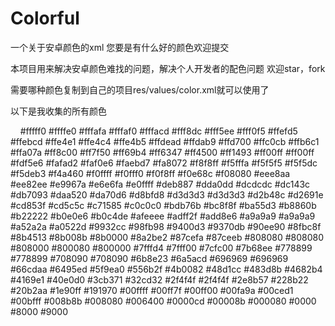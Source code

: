 # Colorful
一个关于安卓颜色的xml
您要是有什么好的颜色欢迎提交

本项目用来解决安卓颜色难找的问题，解决个人开发者的配色问题
欢迎star，fork

需要哪种颜色复制到自己的项目res/values/color.xml就可以使用了

以下是我收集的所有颜色

    <!--白色 -->
    <color name="ivory">#fffff0</color>
    <!--象牙色 -->
    <color name="lightyellow">#ffffe0</color>
    <!--黄色 -->
    <color name="snow">#fffafa</color>
    <!--雪白色 -->
    <color name="floralwhite">#fffaf0</color>
    <!--花白色 -->
    <color name="lemonchiffon">#fffacd</color>
    <!--柠檬绸色 -->
    <color name="cornsilk">#fff8dc</color>
    <!--米绸色 -->
    <color name="seaShell">#fff5ee</color>
    <!--海贝色 -->
    <color name="lavenderblush">#fff0f5</color>
    <!--淡紫红 -->
    <color name="papayawhip">#ffefd5</color>
    <!--番木色 -->
    <color name="blanchedalmond">#ffebcd</color>
    <!--白杏色 -->
    <color name="mistyrose">#ffe4e1</color>
    <!--浅玫瑰色 -->
    <color name="bisque">#ffe4c4</color>
    <!--桔黄色 -->
    <color name="moccasin">#ffe4b5</color>
    <!--鹿皮色 -->
    <color name="navajowhite">#ffdead</color>
    <!--纳瓦白 -->
    <color name="peachpuff">#ffdab9</color>
    <!--桃色 -->
    <color name="gold">#ffd700</color>
    <!--金色 -->
    <color name="pink">#ffc0cb</color>
    <!--粉红色 -->
    <color name="lightpink">#ffb6c1</color>
    <!--亮粉红色 -->
    <color name="lightsalmon">#ffa07a</color>
    <!--亮肉色 -->
    <color name="darkorange">#ff8c00</color>
    <!--暗桔黄色 -->
    <color name="coral">#ff7f50</color>
    <!--珊瑚色 -->
    <color name="hotpink">#ff69b4</color>
    <!--热粉红色 -->
    <color name="tomato">#ff6347</color>
    <!--西红柿色 -->
    <color name="orangered">#ff4500</color>
    <!--红橙色 -->
    <color name="deeppink">#ff1493</color>
    <!--深粉红色 -->
    <color name="fuchsia">#ff00ff</color>
    <!--紫红色 -->
    <color name="magenta">#ff00ff</color>
    <!--红紫色 -->
    <color name="oldlace">#fdf5e6</color>
    <!--老花色 -->
    <color name="lightgoldenrodyellow">#fafad2</color>
    <!--亮金黄色 -->
    <color name="linen">#faf0e6</color>
    <!--亚麻色 -->
    <color name="antiquewhite">#faebd7</color>
    <!--古董白 -->
    <color name="salmon">#fa8072</color>
    <!--鲜肉色 -->
    <color name="ghostwhite">#f8f8ff</color>
    <!--幽灵白 -->
    <color name="mintcream">#f5fffa</color>
    <!--薄荷色 -->
    <color name="whitesmoke">#f5f5f5</color>
    <!--烟白色 -->
    <color name="beige">#f5f5dc</color>
    <!--米色 -->
    <color name="wheat">#f5deb3</color>
    <!--浅黄色 -->
    <color name="sandybrown">#f4a460</color>
    <!--沙褐色 -->
    <color name="azure">#f0ffff</color>
    <!--天蓝色 -->
    <color name="honeydew">#f0fff0</color>
    <!--蜜色 -->
    <color name="aliceblue">#f0f8ff</color>
    <!--艾利斯兰 -->
    <color name="khaki">#f0e68c</color>
    <!--黄褐色 -->
    <color name="lightcoral">#f08080</color>
    <!--亮珊瑚色 -->
    <color name="palegoldenrod">#eee8aa</color>
    <!--苍麒麟色 -->
    <color name="violet">#ee82ee</color>
    <!--紫罗兰色 -->
    <color name="darksalmon">#e9967a</color>
    <!--暗肉色 -->
    <color name="lavender">#e6e6fa</color>
    <!--淡紫色 -->
    <color name="lightcyan">#e0ffff</color>
    <!--亮青色 -->
    <color name="burlywood">#deb887</color>
    <!--实木色 -->
    <color name="plum">#dda0dd</color>
    <!--洋李色 -->
    <color name="gainsboro">#dcdcdc</color>
    <!--淡灰色 -->
    <color name="crimson">#dc143c</color>
    <!--暗深红色 -->
    <color name="palevioletred">#db7093</color>
    <!--苍紫罗兰色 -->
    <color name="goldenrod">#daa520</color>
    <!--金麒麟色 -->
    <color name="orchid">#da70d6</color>
    <!--淡紫色 -->
    <color name="thistle">#d8bfd8</color>
    <!--蓟色 -->
    <color name="lightgray">#d3d3d3</color>
    <!--亮灰色 -->
    <color name="lightgrey">#d3d3d3</color>
    <!--亮灰色 -->
    <color name="tan">#d2b48c</color>
    <!--茶色 -->
    <color name="chocolate">#d2691e</color>
    <!--巧可力色 -->
    <color name="peru">#cd853f</color>
    <!--秘鲁色 -->
    <color name="indianred">#cd5c5c</color>
    <!--印第安红 -->
    <color name="mediumvioletred">#c71585</color>
    <!--中紫罗兰色 -->
    <color name="silver">#c0c0c0</color>
    <!--银色 -->
    <color name="darkkhaki">#bdb76b</color>
    <!--暗黄褐色 -->
    <color name="rosybrown">#bc8f8f</color>
    <!--褐玫瑰红 -->
    <color name="mediumorchid">#ba55d3</color>
    <!--中粉紫色 -->
    <color name="darkgoldenrod">#b8860b</color>
    <!--暗金黄色 -->
    <color name="firebrick">#b22222</color>
    <!--火砖色 -->
    <color name="powderblue">#b0e0e6</color>
    <!--粉蓝色 -->
    <color name="lightsteelblue">#b0c4de</color>
    <!--亮钢兰色 -->
    <color name="paleturquoise">#afeeee</color>
    <!--苍宝石绿 -->
    <color name="greenyellow">#adff2f</color>
    <!--黄绿色 -->
    <color name="lightblue">#add8e6</color>
    <!--亮蓝色 -->
    <color name="darkgray">#a9a9a9</color>
    <!--暗灰色 -->
    <color name="darkgrey">#a9a9a9</color>
    <!--暗灰色 -->
    <color name="brown">#a52a2a</color>
    <!--褐色 -->
    <color name="sienna">#a0522d</color>
    <!--赭色 -->
    <color name="darkorchid">#9932cc</color>
    <!--暗紫色 -->
    <color name="palegreen">#98fb98</color>
    <!--苍绿色 -->
    <color name="darkviolet">#9400d3</color>
    <!--暗紫罗兰色 -->
    <color name="mediumpurple">#9370db</color>
    <!--中紫色 -->
    <color name="lightgreen">#90ee90</color>
    <!--亮绿色 -->
    <color name="darkseagreen">#8fbc8f</color>
    <!--暗海兰色 -->
    <color name="saddlebrown">#8b4513</color>
    <!--重褐色 -->
    <color name="darkmagenta">#8b008b</color>
    <!--暗洋红 -->
    <color name="darkred">#8b0000</color>
    <!--暗红色 -->
    <color name="blueviolet">#8a2be2</color>
    <!--紫罗兰蓝色 -->
    <color name="lightskyblue">#87cefa</color>
    <!--亮天蓝色 -->
    <color name="skyblue">#87ceeb</color>
    <!--天蓝色 -->
    <color name="gray">#808080</color>
    <!--灰色 -->
    <color name="grey">#808080</color>
    <!--灰色 -->
    <color name="olive">#808000</color>
    <!--橄榄色 -->
    <color name="purple">#800080</color>
    <!--紫色 -->
    <color name="maroon">#800000</color>
    <!--粟色 -->
    <color name="aquamarine">#7fffd4</color>
    <!--碧绿色 -->
    <color name="chartreuse">#7fff00</color>
    <!--黄绿色 -->
    <color name="lawngreen">#7cfc00</color>
    <!--草绿色 -->
    <color name="mediumslateblue">#7b68ee</color>
    <!--中暗蓝色 -->
    <color name="lightslategray">#778899</color>
    <!--亮蓝灰 -->
    <color name="lightslategrey">#778899</color>
    <!--亮蓝灰 -->
    <color name="slategray">#708090</color>
    <!--灰石色 -->
    <color name="slategrey">#708090</color>
    <!--灰石色 -->
    <color name="olivedrab">#6b8e23</color>
    <!--深绿褐色 -->
    <color name="slateblue">#6a5acd</color>
    <!--石蓝色 -->
    <color name="dimgray">#696969</color>
    <!--暗灰色 -->
    <color name="dimgrey">#696969</color>
    <!--暗灰色 -->
    <color name="mediumaquamarine">#66cdaa</color>
    <!--中绿色 -->
    <color name="cornflowerblue">#6495ed</color>
    <!--菊兰色 -->
    <color name="cadetblue">#5f9ea0</color>
    <!--军兰色 -->
    <color name="darkolivegreen">#556b2f</color>
    <!--暗橄榄绿 -->
    <color name="indigo">#4b0082</color>
    <!--靛青色 -->
    <color name="mediumturquoise">#48d1cc</color>
    <!--中绿宝石 -->
    <color name="darkslateblue">#483d8b</color>
    <!--暗灰蓝色 -->
    <color name="steelblue">#4682b4</color>
    <!--钢兰色 -->
    <color name="royalblue">#4169e1</color>
    <!--皇家蓝 -->
    <color name="turquoise">#40e0d0</color>
    <!--青绿色 -->
    <color name="mediumseagreen">#3cb371</color>
    <!--中海蓝 -->
    <color name="limegreen">#32cd32</color>
    <!--橙绿色 -->
    <color name="darkslategray">#2f4f4f</color>
    <!--暗瓦灰色 -->
    <color name="darkslategrey">#2f4f4f</color>
    <!--暗瓦灰色 -->
    <color name="seagreen">#2e8b57</color>
    <!--海绿色 -->
    <color name="forestgreen">#228b22</color>
    <!--森林绿 -->
    <color name="lightseagreen">#20b2aa</color>
    <!--亮海蓝色 -->
    <color name="dodgerblue">#1e90ff</color>
    <!--闪兰色 -->
    <color name="midnightblue">#191970</color>
    <!--中灰兰色 -->
    <color name="aqua">#00ffff</color>
    <!--浅绿色 -->
    <!--青色 -->
    <color name="springgreen">#00ff7f</color>
    <!--春绿色 -->
    <color name="lime">#00ff00</color>
    <!--酸橙色 -->
    <color name="mediumspringgreen">#00fa9a</color>
    <!--中春绿色 -->
    <color name="darkturquoise">#00ced1</color>
    <!--暗宝石绿 -->
    <color name="deepskyblue">#00bfff</color>
    <!--深天蓝色 -->
    <color name="darkcyan">#008b8b</color>
    <!--暗青色 -->
    <color name="teal">#008080</color>
    <!--水鸭色 -->
    <!--绿色 -->
    <color name="darkgreen">#006400</color>
    <!--暗绿色 -->
    <!--蓝色 -->
    <color name="mediumblue">#0000cd</color>
    <!--中兰色 -->
    <color name="darkblue">#00008b</color>
    <!--暗蓝色 -->
    <color name="navy">#000080</color>
    <!--海军色 -->
    <!--黑色 -->
    <color name="transparent">#0000</color>
    <!-- 透明 -->
    <color name="transparent2">#8000</color>
    <!-- 透明 -->
    <color name="transparen3">#9000</color>
    <!-- 上传图片添加的颜色 -->
